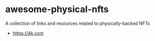 # awesome-physical-nfts
A collection of links and resources related to physically-backed NFTs

* https://4k.com


